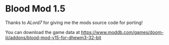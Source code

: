 # Blood Mod 1.5

Thanks to *ALord7* for giving me the mods source code for porting!

You can download the game data at https://www.moddb.com/games/doom-iii/addons/blood-mod-v15-for-dhewm3-32-bit
